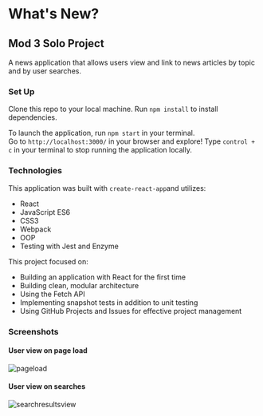 # What's New?
## Mod 3 Solo Project

A news application that allows users view and link to news articles by topic and by user searches.

### Set Up

Clone this repo to your local machine.
Run `npm install` to install dependencies.

To launch the application, run `npm start` in your terminal.  
Go to `http://localhost:3000/` in your browser and explore!
Type `control + c` in your terminal to stop running the application locally.

### Technologies

This application was built with `create-react-app`and utilizes:
  - React
  - JavaScript ES6
  - CSS3
  - Webpack
  - OOP
  - Testing with Jest and Enzyme

This project focused on:
  - Building an application with React for the first time
  - Building clean, modular architecture
  - Using the Fetch API
  - Implementing snapshot tests in addition to unit testing
  - Using GitHub Projects and Issues for effective project management

### Screenshots

#### User view on page load
![pageload](https://user-images.githubusercontent.com/48163945/69471757-3d054b00-0d60-11ea-8af3-47267fc16312.png)

#### User view on searches
![searchresultsview](https://user-images.githubusercontent.com/48163945/69471782-88b7f480-0d60-11ea-9be1-af6ea71c1c96.png)
